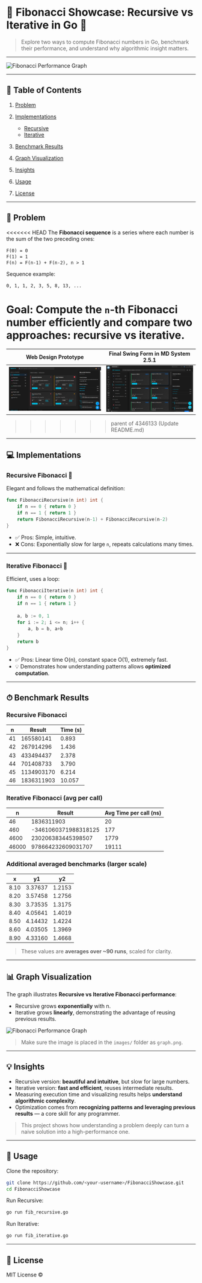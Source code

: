 # 🧮 Fibonacci Showcase: Recursive vs Iterative in Go 🚀

> Explore two ways to compute Fibonacci numbers in Go, benchmark their performance, and understand why algorithmic insight matters.

---

![Fibonacci Performance Graph](images/graph.png)

---

## 📖 Table of Contents

1. [Problem](#problem)
2. [Implementations](#implementations)

   * [Recursive](#recursive-fibonacci)
   * [Iterative](#iterative-fibonacci)
3. [Benchmark Results](#benchmark-results)
4. [Graph Visualization](#graph-visualization)
5. [Insights](#insights)
6. [Usage](#usage)
7. [License](#license)

---

## 🔹 Problem

<<<<<<< HEAD
The **Fibonacci sequence** is a series where each number is the sum of the two preceding ones:

```
F(0) = 0
F(1) = 1
F(n) = F(n-1) + F(n-2), n > 1
```

Sequence example:

```
0, 1, 1, 2, 3, 5, 8, 13, ...
```

**Goal:** Compute the `n`-th Fibonacci number efficiently and compare two approaches: **recursive vs iterative**.
=======
| Web Design Prototype | Final Swing Form in MD System 2.5.1 |
|----------------------|-------------------------------------|
| ![Web Preview](assets/form-html-preview.png) | ![Swing Preview](assets/form-swing-preview.png) |
>>>>>>> parent of 4346133 (Update README.md)

---

## 💻 Implementations

### Recursive Fibonacci 🔁

Elegant and follows the mathematical definition:

```go
func FibonacciRecursive(n int) int {
    if n == 0 { return 0 }
    if n == 1 { return 1 }
    return FibonacciRecursive(n-1) + FibonacciRecursive(n-2)
}
```

* ✅ Pros: Simple, intuitive.
* ❌ Cons: Exponentially slow for large `n`, repeats calculations many times.

---

### Iterative Fibonacci 🔄

Efficient, uses a loop:

```go
func FibonacciIterative(n int) int {
    if n == 0 { return 0 }
    if n == 1 { return 1 }

    a, b := 0, 1
    for i := 2; i <= n; i++ {
        a, b = b, a+b
    }
    return b
}
```

* ✅ Pros: Linear time O(n), constant space O(1), extremely fast.
* 💡 Demonstrates how understanding patterns allows **optimized computation**.

---

## ⏱ Benchmark Results

### Recursive Fibonacci

| n  | Result     | Time (s) |
| -- | ---------- | -------- |
| 41 | 165580141  | 0.893    |
| 42 | 267914296  | 1.436    |
| 43 | 433494437  | 2.378    |
| 44 | 701408733  | 3.790    |
| 45 | 1134903170 | 6.214    |
| 46 | 1836311903 | 10.057   |

### Iterative Fibonacci (avg per call)

| n     | Result               | Avg Time per call (ns) |
| ----- | -------------------- | ---------------------- |
| 46    | 1836311903           | 20                     |
| 460   | -3461060371988318125 | 177                    |
| 4600  | 230206383445398507   | 1779                   |
| 46000 | 978664232609031707   | 19111                  |

### Additional averaged benchmarks (larger scale)

| x    | y1      | y2     |
| ---- | ------- | ------ |
| 8.10 | 3.37637 | 1.2153 |
| 8.20 | 3.57458 | 1.2756 |
| 8.30 | 3.73535 | 1.3175 |
| 8.40 | 4.05641 | 1.4019 |
| 8.50 | 4.14432 | 1.4224 |
| 8.60 | 4.03505 | 1.3969 |
| 8.90 | 4.33160 | 1.4668 |

> These values are **averages over \~90 runs**, scaled for clarity.

---

## 📊 Graph Visualization

The graph illustrates **Recursive vs Iterative Fibonacci performance**:

* Recursive grows **exponentially** with n.
* Iterative grows **linearly**, demonstrating the advantage of reusing previous results.

![Fibonacci Performance Graph](images/graph.png)

> Make sure the image is placed in the `images/` folder as `graph.png`.

---

## 💡 Insights

* Recursive version: **beautiful and intuitive**, but slow for large numbers.
* Iterative version: **fast and efficient**, reuses intermediate results.
* Measuring execution time and visualizing results helps **understand algorithmic complexity**.
* Optimization comes from **recognizing patterns and leveraging previous results** — a core skill for any programmer.

> This project shows how understanding a problem deeply can turn a naive solution into a high-performance one.

---

## 🚀 Usage

Clone the repository:

```bash
git clone https://github.com/<your-username>/FibonacciShowcase.git
cd FibonacciShowcase
```

Run Recursive:

```bash
go run fib_recursive.go
```

Run Iterative:

```bash
go run fib_iterative.go
```

---

## 📝 License

MIT License © <Your Name>

```
```
